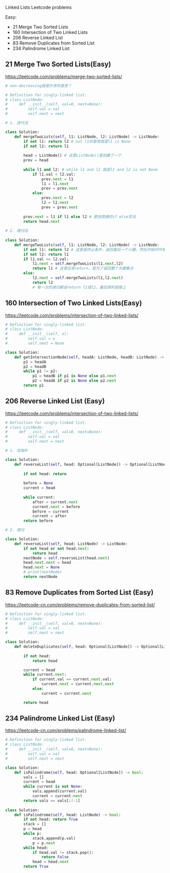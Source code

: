 Linked Lists Leetcode problems

Easy:
* 21 Merge Two Sorted Lists
* 160 Intersection of Two Linked Lists
* 206 Reverse Linked List
* 83 Remove Duplicates from Sorted List
* 234 Palindrome Linked List

## 21 Merge Two Sorted Lists(Easy)
https://leetcode.com/problems/merge-two-sorted-lists/

```python
# non-decreasing就是升序的意思？

# Definition for singly-linked list.
# class ListNode:
#     def __init__(self, val=0, next=None):
#         self.val = val
#         self.next = next

# 1. 迭代法

class Solution:
    def mergeTwoLists(self, l1: ListNode, l2: ListNode) -> ListNode:
        if not l1: return l2 # not l1的意思就是l1 is None
        if not l2: return l1 
        
        head = ListNode() # 这里ListNode()是创建了一个
        prev = head
        
        while l1 and l2: # while l1 and l2 就是l1 and l2 is not None
            if l1.val < l2.val:
                prev.next = l1
                l1 = l1.next
                prev = prev.next
            else:
                prev.next = l2
                l2 = l2.next
                prev = prev.next
                
        prev.next = l1 if l1 else l2 # 更加简便的if else写法
        return head.next
 
# 2. 递归法
 
class Solution:
    def mergeTwoLists(self, l1: ListNode, l2: ListNode) -> ListNode:
        if not l1: return l2 # 这里是终止条件，返回最后一个小圈，然后开始环环相链  
        if not l2: return l1
        if l1.val <= l2.val:  
            l1.next = self.mergeTwoLists(l1.next,l2)
            return l1 # 这里应有return，是为了返回整个大圈集合
        else:
            l2.next = self.mergeTwoLists(l1,l2.next)
            return l2
            # 每一次的递归都会return l1或l2，最后顺利链接上
```

## 160 Intersection of Two Linked Lists(Easy)
https://leetcode.com/problems/intersection-of-two-linked-lists/

```python
# Definition for singly-linked list.
# class ListNode:
#     def __init__(self, x):
#         self.val = x
#         self.next = None

class Solution:
    def getIntersectionNode(self, headA: ListNode, headB: ListNode) -> ListNode:
        p1 = headA
        p2 = headB
        while p1 != p2:
            p1 = headB if p1 is None else p1.next
            p2 = headA if p2 is None else p2.next
        return p1
```

## 206 Reverse Linked List (Easy)
https://leetcode.com/problems/intersection-of-two-linked-lists/

```python
# Definition for singly-linked list.
# class ListNode:
#     def __init__(self, val=0, next=None):
#         self.val = val
#         self.next = next

# 1. 双指针

class Solution:
    def reverseList(self, head: Optional[ListNode]) -> Optional[ListNode]:
        
        if not head: return 
        
        before = None
        current = head
        
        while current:
            after = current.next
            current.next = before
            before = current
            current = after
        return before

# 2. 递归

class Solution:
    def reverseList(self, head: ListNode) -> ListNode:
        if not head or not head.next:
            return head
        nextNode = self.reverseList(head.next)
        head.next.next = head
        head.next = None
        # print(nextNode)
        return nextNode
```        

## 83 Remove Duplicates from Sorted List (Easy)
https://leetcode-cn.com/problems/remove-duplicates-from-sorted-list/

```python
# Definition for singly-linked list.
# class ListNode:
#     def __init__(self, val=0, next=None):
#         self.val = val
#         self.next = next

class Solution:
    def deleteDuplicates(self, head: Optional[ListNode]) -> Optional[ListNode]:
        
        if not head:
            return head

        current = head
        while current.next:
            if current.val == current.next.val:
                current.next = current.next.next
            else:
                current = current.next

        return head
```

## 234 Palindrome Linked List (Easy)
https://leetcode-cn.com/problems/palindrome-linked-list/

```python
# Definition for singly-linked list.
# class ListNode:
#     def __init__(self, val=0, next=None):
#         self.val = val
#         self.next = next

class Solution:
    def isPalindrome(self, head: Optional[ListNode]) -> bool:
        vals = []
        current = head
        while current is not None:
            vals.append(current.val)
            current = current.next
        return vals == vals[::-1]
        
class Solution:
    def isPalindrome(self, head: ListNode) -> bool:
        if not head: return True
        stack = []
        p = head
        while p:
            stack.append(p.val)
            p = p.next
        while head:
            if head.val != stack.pop():
                return False
            head = head.next
        return True        
```
